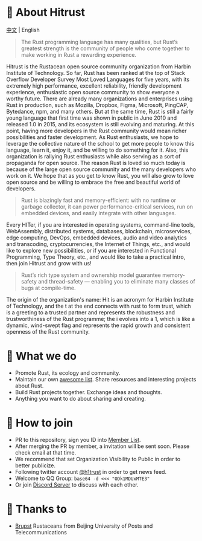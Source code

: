 # 🦀️ About Hitrust

[中文](README.md) | English

> The Rust programming language has many qualities, but Rust’s greatest strength is the community of people who come together to make working in Rust a rewarding experience.

Hitrust is the Rustacean open source community organization from Harbin Institute of Technology. So far, Rust has been ranked at the top of Stack Overflow Developer Survey Most Loved Languages for five years, with its extremely high performance, excellent reliability, friendly development experience, enthusiastic open source community to show everyone a worthy future. There are already many organizations and enterprises using Rust in production, such as Mozilla, Dropbox, Figma, Microsoft, PingCAP, Bytedance, npm, and many others. But at the same time, Rust is still a fairly young language that first time was shown in public in June 2010 and released 1.0 in 2015, and its ecosystem is still evolving and maturing. At this point, having more developers in the Rust community would mean richer possibilities and faster development. As Rust enthusiasts, we hope to leverage the collective nature of the school to get more people to know this language, learn it, enjoy it, and be willing to do something for it. Also, this organization is rallying Rust enthusiasts while also serving as a sort of propaganda for open source. The reason Rust is loved so much today is because of the large open source community and the many developers who work on it. We hope that as you get to know Rust, you will also grow to love open source and be willing to embrace the free and beautiful world of developers.

> Rust is blazingly fast and memory-efficient: with no runtime or garbage collector, it can power performance-critical services, run on embedded devices, and easily integrate with other languages.

Every HITer, if you are interested in operating systems, command-line tools, WebAssembly, distributed systems, databases, blockchain, microservices, edge computing, DevOps, embedded devices, audio and video analytics and transcoding, cryptocurrencies, the Internet of Things, etc., and would like to explore new possibilities, or if you are interested in Functional Programming, Type Theory, etc., and would like to take a practical intro, then join Hitrust and grow with us!

> Rust’s rich type system and ownership model guarantee memory-safety and thread-safety — enabling you to eliminate many classes of bugs at compile-time.

The origin of the organization's name: Hit is an acronym for Harbin Institute of Technology, and the t at the end connects with rust to form trust, which is a greeting to a trusted partner and represents the robustness and trustworthiness of the Rust programme; the i evolves into a 1, which is like a dynamic, wind-swept flag and represents the rapid growth and consistent openness of the Rust community.

# 🌿 What we do

- Promote Rust, its ecology and community.
- Maintain our own [awesome list](https://github.com/h1trust/awesome-hit-rust). Share resources and interesting projects about Rust.
- Build Rust projects together. Exchange ideas and thoughts.
- Anything you want to do about sharing and creating.

# 🌸 How to join

- PR to this repository, sign you ID into [Member List](https://github.com/h1trust/about/tree/master/community/member-list.md).
- After merging the PR by member, a invitation will be sent soon. Please check email at that time.
- We recommend that set Organization Visibility to Public in order to better publicize.
- Following twitter account [@h1trust](https://twitter.com/h1trust) in order to get news feed.
- Welcome to QQ Group: `base64 -d <<< "ODk1MDUxMTE3"`
- Or join [Discord Server](https://discord.gg/dHJCEsC) to discuss with each other.

# 🌈 Thanks to

- [Brupst](https://github.com/brupst) Rustaceans from Beijing University of Posts and Telecommunications
